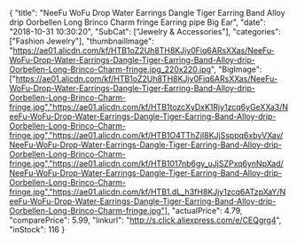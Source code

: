 {
	"title": "NeeFu WoFu Drop Water Earrings Dangle Tiger Earring Band Alloy drip Oorbellen Long Brinco Charm fringe Earring pipe Big Ear",
	"date": "2018-10-31 10:30:20",
	"SubCat": ["Jewelry & Accessories"],
	"categories": ["Fashion Jewelry"],
	"thumbnailImage": "https://ae01.alicdn.com/kf/HTB1oZ2Uh8TH8KJjy0Fiq6ARsXXas/NeeFu-WoFu-Drop-Water-Earrings-Dangle-Tiger-Earring-Band-Alloy-drip-Oorbellen-Long-Brinco-Charm-fringe.jpg_220x220.jpg",
	"BigImage": ["https://ae01.alicdn.com/kf/HTB1oZ2Uh8TH8KJjy0Fiq6ARsXXas/NeeFu-WoFu-Drop-Water-Earrings-Dangle-Tiger-Earring-Band-Alloy-drip-Oorbellen-Long-Brinco-Charm-fringe.jpg","https://ae01.alicdn.com/kf/HTB1tozcXyDxK1Rjy1zcq6yGeXXa3/NeeFu-WoFu-Drop-Water-Earrings-Dangle-Tiger-Earring-Band-Alloy-drip-Oorbellen-Long-Brinco-Charm-fringe.jpg","https://ae01.alicdn.com/kf/HTB1O4TThZjI8KJjSsppq6xbyVXav/NeeFu-WoFu-Drop-Water-Earrings-Dangle-Tiger-Earring-Band-Alloy-drip-Oorbellen-Long-Brinco-Charm-fringe.jpg","https://ae01.alicdn.com/kf/HTB1017nb6gy_uJjSZPxq6ynNpXad/NeeFu-WoFu-Drop-Water-Earrings-Dangle-Tiger-Earring-Band-Alloy-drip-Oorbellen-Long-Brinco-Charm-fringe.jpg","https://ae01.alicdn.com/kf/HTB1.dL_h3fH8KJjy1zcq6ATzpXaY/NeeFu-WoFu-Drop-Water-Earrings-Dangle-Tiger-Earring-Band-Alloy-drip-Oorbellen-Long-Brinco-Charm-fringe.jpg"],
	"actualPrice": 4.79,
	"comparePrice": 5.99,
	"linkurl": "http://s.click.aliexpress.com/e/CEQgrg4",
	"inStock": 116
}
